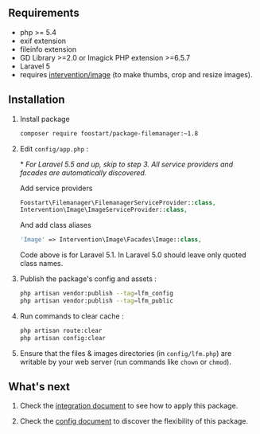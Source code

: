 ## Requirements

* php >= 5.4
* exif extension
* fileinfo extension
* GD Library >=2.0 or Imagick PHP extension >=6.5.7
* Laravel 5
* requires [intervention/image](https://github.com/Intervention/image) (to make thumbs, crop and resize images).

## Installation

1. Install package

    ```bash
    composer require foostart/package-filemanager:~1.8
    ```

1. Edit `config/app.php` :

   \* *For Laravel 5.5 and up, skip to step 3. All service providers and facades are automatically discovered.*

   Add service providers

    ```php
    Foostart\Filemanager\FilemanagerServiceProvider::class,
    Intervention\Image\ImageServiceProvider::class,
    ```

   And add class aliases

    ```php
    'Image' => Intervention\Image\Facades\Image::class,
    ```

   Code above is for Laravel 5.1. In Laravel 5.0 should leave only quoted class names.

1. Publish the package's config and assets :

    ```bash
    php artisan vendor:publish --tag=lfm_config
    php artisan vendor:publish --tag=lfm_public
    ```

1. Run commands to clear cache :

    ```bash
    php artisan route:clear
    php artisan config:clear
    ```

1. Ensure that the files & images directories (in `config/lfm.php`) are writable by your web server (run commands
   like `chown` or `chmod`).

## What's next

1. Check the [integration document](http://foostart.github.io/package-filemanager/integration) to see how to apply this
   package.

1. Check the [config document](http://foostart.github.io/package-filemanager/config) to discover the flexibility of this
   package.
